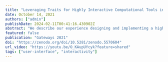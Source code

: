 ```yaml
---
title: "Leveraging Traits for Highly Interactive Computational Tools in Jupyter"
date: October 14, 2021
authors: ["admin"]
publishDate: 2024-02-11T00:41:16.430902Z
abstract: "We describe our experience designing and implementing a highly interactive, online computational tool in Jupyter Notebooks. The lessons learned and subsequent design choices can be applied to similar tools in various domains. This tool, Superpower, is a graphical interface for a set of functions designed to help users to perform power analysis on their study design in psychology. The supported statistical functions are computationally non-trivial in that each power analysis function requires many multidimensional parameters that unavoidably make use of lists or numpy arrays. It is also highly interactive such that user manipulation of any single value or element may require a cascade of updates to others."
featured: false
publication: "Gateways 2021"
doi: "https://zenodo.org/doi/10.5281/zenodo.5570604"
url_video: "https://youtu.be/O_KAupUYcyk?feature=shared"
tags: ["user-interface", "interactivity"]
---
```



